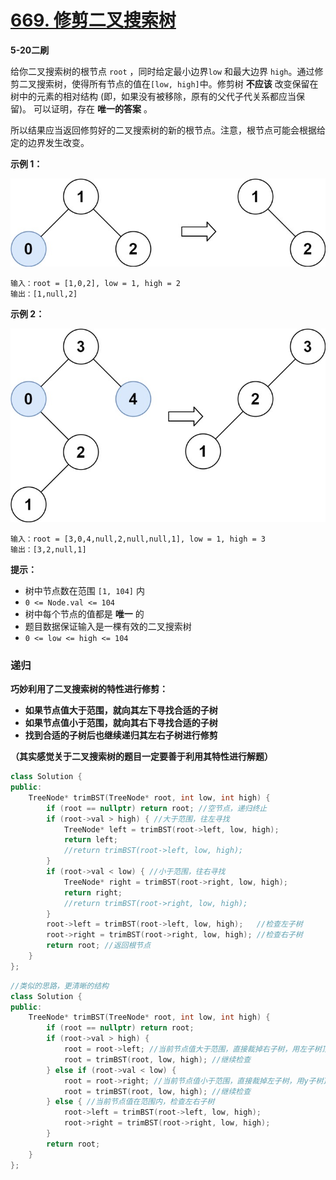 # [669. 修剪二叉搜索树](https://leetcode-cn.com/problems/trim-a-binary-search-tree/)

**5-20二刷**

给你二叉搜索树的根节点 `root` ，同时给定最小边界`low` 和最大边界 `high`。通过修剪二叉搜索树，使得所有节点的值在`[low, high]`中。修剪树 **不应该** 改变保留在树中的元素的相对结构 (即，如果没有被移除，原有的父代子代关系都应当保留)。 可以证明，存在 **唯一的答案** 。

所以结果应当返回修剪好的二叉搜索树的新的根节点。注意，根节点可能会根据给定的边界发生改变。

**示例 1：**

![img](../../Images/23.修建二叉搜索树.assets/trim1.jpg)

```
输入：root = [1,0,2], low = 1, high = 2
输出：[1,null,2]
```

**示例 2：**

![img](../../Images/23.修建二叉搜索树.assets/trim2.jpg)

```
输入：root = [3,0,4,null,2,null,null,1], low = 1, high = 3
输出：[3,2,null,1]
```

**提示：**

- 树中节点数在范围 `[1, 104]` 内
- `0 <= Node.val <= 104`
- 树中每个节点的值都是 **唯一** 的
- 题目数据保证输入是一棵有效的二叉搜索树
- `0 <= low <= high <= 104`

### 递归

**巧妙利用了二叉搜索树的特性进行修剪：**

- **如果节点值大于范围，就向其左下寻找合适的子树**
- **如果节点值小于范围，就向其右下寻找合适的子树**
- **找到合适的子树后也继续递归其左右子树进行修剪**

**（其实感觉关于二叉搜索树的题目一定要善于利用其特性进行解题）**

```c++
class Solution {
public:
    TreeNode* trimBST(TreeNode* root, int low, int high) {
        if (root == nullptr) return root; //空节点，递归终止
        if (root->val > high) { //大于范围，往左寻找
            TreeNode* left = trimBST(root->left, low, high);
            return left;
            //return trimBST(root->left, low, high);
        }
        if (root->val < low) { //小于范围，往右寻找
            TreeNode* right = trimBST(root->right, low, high);
            return right;
            //return trimBST(root->right, low, high);
        }
        root->left = trimBST(root->left, low, high);   //检查左子树
        root->right = trimBST(root->right, low, high); //检查右子树
        return root; //返回根节点
    }
};
```

```c++
//类似的思路，更清晰的结构
class Solution {
public:
    TreeNode* trimBST(TreeNode* root, int low, int high) {
        if (root == nullptr) return root;
        if (root->val > high) {
            root = root->left; //当前节点值大于范围，直接裁掉右子树，用左子树顶替当前节点
            root = trimBST(root, low, high); //继续检查
        } else if (root->val < low) {
            root = root->right; //当前节点值小于范围，直接裁掉左子树，用y子树顶替当前节点
            root = trimBST(root, low, high); //继续检查
        } else { //当前节点值在范围内，检查左右子树
            root->left = trimBST(root->left, low, high);
            root->right = trimBST(root->right, low, high);
        }
        return root;
    }
};
```

